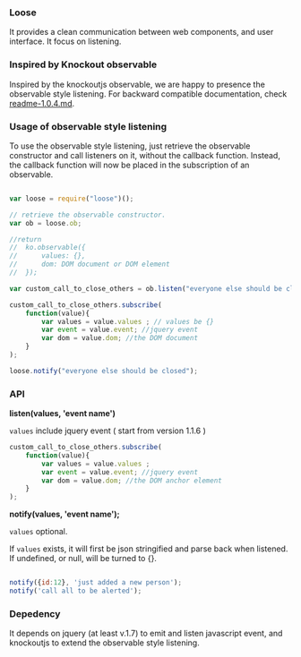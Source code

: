 ### Loose
It provides a clean communication between web components, and user interface.
It focus on listening.

### Inspired by Knockout observable
Inspired by the knockoutjs observable, we are happy to presence the observable style listening.
For backward compatible documentation, check [readme-1.0.4.md](https://github.com/john202020/loose/blob/master/Readme-1.0.4.md).

### Usage of observable style listening
To use the observable style listening, just retrieve the observable constructor and call listeners on it, without the callback function.
Instead, the callback function will now be placed in the subscription of an observable.

```javascript

var loose = require("loose")();

// retrieve the observable constructor.
var ob = loose.ob;

//return
//  ko.observable({
//      values: {},
//      dom: DOM document or DOM element
//  });

var custom_call_to_close_others = ob.listen("everyone else should be closed"); // listen to custom event

custom_call_to_close_others.subscribe(
    function(value){
        var values = value.values ; // values be {}
        var event = value.event; //jquery event
        var dom = value.dom; //the DOM document
    }
);

loose.notify("everyone else should be closed");
```

### API

__listen(values, 'event name')__ 

``values`` include jquery event ( start from version 1.1.6 )

```javascript
custom_call_to_close_others.subscribe(
    function(value){
        var values = value.values ;
        var event = value.event; //jquery event
        var dom = value.dom; //the DOM anchor element
    }
);
```

__notify(values, 'event name');__

``values`` optional. 

If ``values`` exists, it will first be json stringified and parse back when listened. 
If undefined, or null, will be turned to {}.

```javascript

notify({id:12}, 'just added a new person');
notify('call all to be alerted');

```


### Depedency
It depends on jquery (at least v.1.7) to emit and listen javascript event, 
and knockoutjs to extend the observable style listening.
